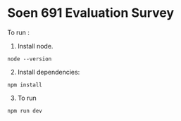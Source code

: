 
# Soen 691 Evaluation Survey

To run : 

1. Install node.
```
node --version
```
2. Install dependencies:

```plaintext
npm install
```
3. To run
```plaintext
npm run dev
```


